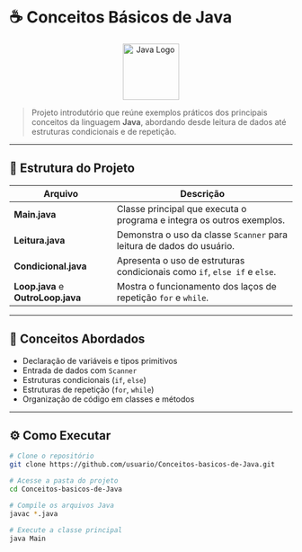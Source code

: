 # ☕ Conceitos Básicos de Java

<p align="center">
  <img width="100" alt="Java Logo" src="https://upload.wikimedia.org/wikipedia/en/3/30/Java_programming_language_logo.svg" />
</p>

> Projeto introdutório que reúne exemplos práticos dos principais conceitos da linguagem **Java**, abordando desde leitura de dados até estruturas condicionais e de repetição.

---

## 📂 Estrutura do Projeto

| Arquivo | Descrição |
|----------|------------|
| **Main.java** | Classe principal que executa o programa e integra os outros exemplos. |
| **Leitura.java** | Demonstra o uso da classe `Scanner` para leitura de dados do usuário. |
| **Condicional.java** | Apresenta o uso de estruturas condicionais como `if`, `else if` e `else`. |
| **Loop.java** e **OutroLoop.java** | Mostra o funcionamento dos laços de repetição `for` e `while`. |

---

## 🧠 Conceitos Abordados

- Declaração de variáveis e tipos primitivos  
- Entrada de dados com `Scanner`  
- Estruturas condicionais (`if`, `else`)  
- Estruturas de repetição (`for`, `while`)  
- Organização de código em classes e métodos  

---

## ⚙️ Como Executar

```bash
# Clone o repositório
git clone https://github.com/usuario/Conceitos-basicos-de-Java.git

# Acesse a pasta do projeto
cd Conceitos-basicos-de-Java

# Compile os arquivos Java
javac *.java

# Execute a classe principal
java Main
